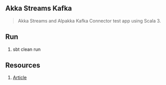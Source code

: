 Akka Streams Kafka
------------------
>Akka Streams and Alpakka Kafka Connector test app using Scala 3.

Run
---
1. sbt clean run

Resources
---------
1. [Article](https://medium.com/wbaa/streaming-the-last-few-minutes-from-kafka-using-akka-streams-dfa2ecd1fdbb)